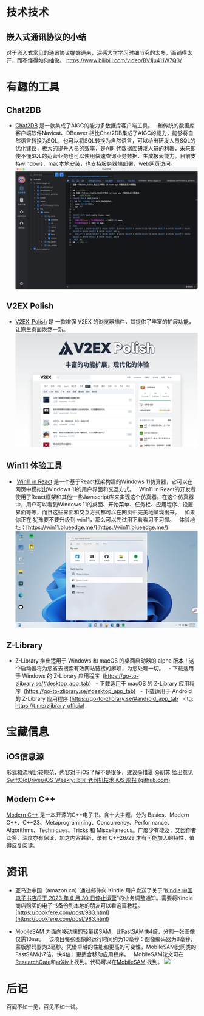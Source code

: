# 技术技术
##  嵌入式通讯协议的小结
对于嵌入式常见的通讯协议娓娓道来，深感大学学习时细节究的太多，面铺得太开，而不懂得如何抽象。
https://www.bilibili.com/video/BV1ju411W7Q3/

# 有趣的工具
## Chat2DB
- [Chat2DB](https://github.com/chat2db/Chat2DB/blob/main/README_CN.md) 是一款集成了AIGC的能力多数据库客户端工具。
  和传统的数据库客户端软件Navicat、DBeaver 相比Chat2DB集成了AIGC的能力，能够将自然语言转换为SQL，也可以将SQL转换为自然语言，可以给出研发人员SQL的优化建议，极大的提升人员的效率，是AI时代数据库研发人员的利器，未来即使不懂SQL的运营业务也可以使用快速查询业务数据、生成报表能力。目前支持windows、mac本地安装，也支持服务器端部署，web网页访问。
![](images/Pasted%20image%2020230701223307.png)
## V2EX Polish
- [V2EX_Polish](https://github.com/coolpace/V2EX_Polish) 是 一款增强 V2EX 的浏览器插件，其提供了丰富的扩展功能，让原生页面焕然一新。
  ![](images/68747470733a2f2f63646e2e6a7364656c6976722e6e65742f67682f436f64656e6e6e6e2f7374617469632f707265766965.jpg)

## Win11 体验工具
-  [Win11 in React](https://github.com/blueedgetechno/win11React) 是一个基于React框架构建的Windows 11仿真器，它可以在网页中模拟出Windows 11的用户界面和交互方式。
  Win11 in React的开发者使用了React框架和其他一些Javascript库来实现这个仿真器。在这个仿真器中，用户可以看到Windows 11的桌面、开始菜单、任务栏、应用程序、设置界面等等，而且这些界面和交互方式都可以在网页中完美地呈现出来。
  如果你正在 犹豫要不要升级到 win11，那么可以先试用下看看习不习惯。
  体验地址：[https://win11.blueedge.me/](https://win11.blueedge.me/)
  
  ![image-20230701180547687](images/image-20230701180547687.png)

## Z-Library
- Z-Library 推出适用于 Windows 和 macOS 的桌面启动器的 alpha 版本！这个启动器将为您省去搜索有效网站链接的麻烦，为您处理一切。
  - 下载适用于 Windows 的 Z-Library 应用程序  (https://go-to-zlibrary.se/#desktop_app_tab)
  - 下载适用于 macOS 的 Z-Library 应用程序  (https://go-to-zlibrary.se/#desktop_app_tab)
  - 下载适用于 Android 的 Z-Library 应用程序 (https://go-to-zlibrary.se/#android_app_tab
  - tg: https://t.me/zlibrary_official

# 宝藏信息
## iOS信息源
形式和流程比较规范，内容对于iOS了解不是很多，建议@惜夏 @胡苏 给出意见
[SwiftOldDriver/iOS-Weekly: 🇨🇳 老司机技术 iOS 周报 (github.com)](https://github.com/SwiftOldDriver/iOS-Weekly)

## Modern C++
[Modern C++](https://github.com/lkimuk/the-book-of-modern-cpp) 是一本开源的C++电子书。含十大主题，分为 Basics、Modern C++、C++23、Metaprogramming、Concurrency、Performance、Algorithms、Techniques、Tricks 和 Miscellaneous。广度少有能及，又因作者众多，深度亦有保证，加之内容甚新，录有 C++26/29 才有可能加入的特性，值得反复阅读。

# 资讯
- 亚马逊中国（amazon.cn）通过邮件向 Kindle 用户发送了关于“[Kindle 中国电子书店将于 2023 年 6 月 30 日停止运营](https://bookfere.com/post/982.html)”的业务调整通知。需要将Kindle商店购买的电子书备份到本地的朋友可以看这篇教程。[https://bookfere.com/post/983.html](https://bookfere.com/post/983.html)

- [MobileSAM](https://github.com/ChaoningZhang/MobileSAM) 为面向移动端的轻量级SAM，比FastSAM快4倍，分割一张图像仅需10ms。
  该项目每张图像的运行时间约为10毫秒：图像编码器为8毫秒，蒙版解码器为2毫秒。凭借卓越的性能和更高的可变性，MobileSAM比同类的FastSAM小7倍，快4倍，更适合移动应用程序。
  MobileSAM论文可在[ResearchGate](https://www.researchgate.net/publication/371851844_Faster_Segment_Anything_Towards_Lightweight_SAM_for_Mobile_Applications)和[arXiv](https://arxiv.org/pdf/2306.14289.pdf)上找到。代码可以在[MobileSAM](https://github.com/ChaoningZhang/MobileSAM) 找到。
	![](https://github.com/ChaoningZhang/MobileSAM/blob/master/assets/model_diagram.jpg?raw=true)


# 后记
百闻不如一见，百见不如一试。